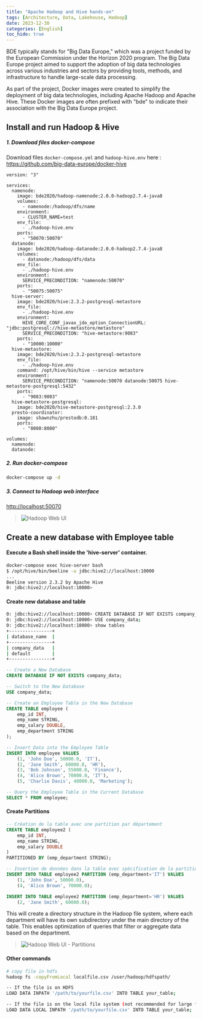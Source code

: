 ```yaml
---
title: "Apache Hadoop and Hive hands-on"
tags: [Architecture, Data, Lakehouse, Hadoop]
date: 2023-12-30
categories: [English]
toc_hide: true 
---
```


BDE typically stands for "Big Data Europe," which was a project funded by the European Commission under the Horizon 2020 program. The Big Data Europe project aimed to support the adoption of big data technologies across various industries and sectors by providing tools, methods, and infrastructure to handle large-scale data processing.

As part of the project, Docker images were created to simplify the deployment of big data technologies, including Apache Hadoop and Apache Hive. These Docker images are often prefixed with "bde" to indicate their association with the Big Data Europe project.

## Install and run Hadoop & Hive

##### 1. Download files docker-compose 

Download files `docker-compose.yml` and `hadoop-hive.env`  here : https://github.com/big-data-europe/docker-hive

```docker
version: "3"

services:
  namenode:
    image: bde2020/hadoop-namenode:2.0.0-hadoop2.7.4-java8
    volumes:
      - namenode:/hadoop/dfs/name
    environment:
      - CLUSTER_NAME=test
    env_file:
      - ./hadoop-hive.env
    ports:
      - "50070:50070"
  datanode:
    image: bde2020/hadoop-datanode:2.0.0-hadoop2.7.4-java8
    volumes:
      - datanode:/hadoop/dfs/data
    env_file:
      - ./hadoop-hive.env
    environment:
      SERVICE_PRECONDITION: "namenode:50070"
    ports:
      - "50075:50075"
  hive-server:
    image: bde2020/hive:2.3.2-postgresql-metastore
    env_file:
      - ./hadoop-hive.env
    environment:
      HIVE_CORE_CONF_javax_jdo_option_ConnectionURL: "jdbc:postgresql://hive-metastore/metastore"
      SERVICE_PRECONDITION: "hive-metastore:9083"
    ports:
      - "10000:10000"
  hive-metastore:
    image: bde2020/hive:2.3.2-postgresql-metastore
    env_file:
      - ./hadoop-hive.env
    command: /opt/hive/bin/hive --service metastore
    environment:
      SERVICE_PRECONDITION: "namenode:50070 datanode:50075 hive-metastore-postgresql:5432"
    ports:
      - "9083:9083"
  hive-metastore-postgresql:
    image: bde2020/hive-metastore-postgresql:2.3.0
  presto-coordinator:
    image: shawnzhu/prestodb:0.181
    ports:
      - "8080:8080"

volumes:
  namenode:
  datanode:
```

##### 2. Run docker-compose

```bash
docker-compose up -d
```

##### 3. Connect to Hadoop web interface

[http://localhost:50070](http://localhost:50070)

> ![Hadoop Web UI](/blog/2023/2023-12-30/hands-on/hadoop-web-ui.png)


## Create a new database with Employee table

#### Execute a Bash shell inside the 'hive-server' container.

```bash
docker-compose exec hive-server bash
$ /opt/hive/bin/beeline -u jdbc:hive2://localhost:10000
...
Beeline version 2.3.2 by Apache Hive
0: jdbc:hive2://localhost:10000> 

```

#### Create new database and table

```bash
0: jdbc:hive2://localhost:10000> CREATE DATABASE IF NOT EXISTS company_data;
0: jdbc:hive2://localhost:10000> USE company_data;
0: jdbc:hive2://localhost:10000> show tables
+----------------+
| database_name  |
+----------------+
| company_data   |
| default        |
+----------------+
```



```SQL
-- Create a New Database
CREATE DATABASE IF NOT EXISTS company_data;

-- Switch to the New Database
USE company_data;

-- Create an Employee Table in the New Database
CREATE TABLE employee (
    emp_id INT,
    emp_name STRING,
    emp_salary DOUBLE,
    emp_department STRING
);

-- Insert Data into the Employee Table
INSERT INTO employee VALUES
    (1, 'John Doe', 50000.0, 'IT'),
    (2, 'Jane Smith', 60000.0, 'HR'),
    (3, 'Bob Johnson', 55000.0, 'Finance'),
    (4, 'Alice Brown', 70000.0, 'IT'),
    (5, 'Charlie Davis', 48000.0, 'Marketing');

-- Query the Employee Table in the Current Database
SELECT * FROM employee;

```

#### Create Partitions

```sql
-- Création de la table avec une partition par département
CREATE TABLE employee2 (
    emp_id INT,
    emp_name STRING,
    emp_salary DOUBLE
)
PARTITIONED BY (emp_department STRING);

-- Insertion de données dans la table avec spécification de la partition
INSERT INTO TABLE employee2 PARTITION (emp_department='IT') VALUES
    (1, 'John Doe', 50000.0),
    (4, 'Alice Brown', 70000.0);

INSERT INTO TABLE employee2 PARTITION (emp_department='HR') VALUES
    (2, 'Jane Smith', 60000.0);

```

This will create a directory structure in the Hadoop file system, where each department will have its own subdirectory under the main directory of the table. This enables optimization of queries that filter or aggregate data based on the department.

> ![Hadoop Web UI - Partitions](/blog/2023/2023-12-30/hadoo-web-ui-partitions.png)

#### Other commands

```bash
# copy file in hdfs
hadoop fs -copyFromLocal localfile.csv /user/hadoop/hdfspath/
```

```bash
-- If the file is on HDFS
LOAD DATA INPATH '/path/to/yourfile.csv' INTO TABLE your_table;

-- If the file is on the local file system (not recommended for large files)
LOAD DATA LOCAL INPATH '/path/to/yourfile.csv' INTO TABLE your_table;
```